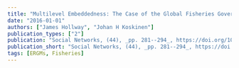 ```yaml
---
title: "Multilevel Embeddedness: The Case of the Global Fisheries Governance Complex"
date: "2016-01-01"
authors: ["James Hollway", "Johan H Koskinen"]
publication_types: ["2"]
publication: "Social Networks, (44), _pp. 281--294_, https://doi.org/10.1016/j.socnet.2015.03.001"
publication_short: "Social Networks, (44), _pp. 281--294_, https://doi.org/10.1016/j.socnet.2015.03.001"
tags: [ERGMs, Fisheries]
---
```

